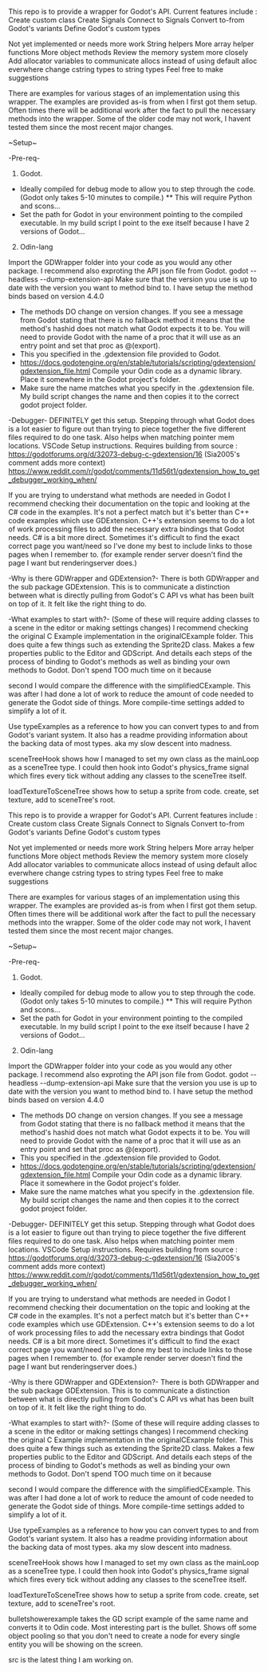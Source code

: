 This repo is to provide a wrapper for Godot's API.
Current features include :
Create custom class
Create Signals
Connect to Signals
Convert to-from Godot's variants
Define Godot's custom types

Not yet implemented or needs more work
String helpers
More array helper functions
More object methods
Review the memory system more closely
Add allocator variables to communicate allocs instead of using default alloc everwhere
change cstring types to string types
Feel free to make suggestions


There are examples for various stages of an implementation using this wrapper. The examples are provided as-is from when I first got them setup. Often times there will be additional work after the fact to pull the necessary methods into the wrapper. Some of the older code may not work, I havent tested them since the most recent major changes.

~Setup~

-Pre-req-
1) Godot.
* Ideally compiled for debug mode to allow you to step through the code. (Godot only takes 5-10 minutes to compile.)
** This will require Python and scons...
* Set the path for Godot in your environment pointing to the compiled executable. In my build script I point to the exe itself because I have 2 versions of Godot...
2) Odin-lang

Import the GDWrapper folder into your code as you would any other package.
I recommend also exproting the API json file from Godot. godot --headless --dump-extension-api
Make sure that the version you use is up to date with the version you want to method bind to. I have setup the method binds based on version 4.4.0
* The methods DO change on version changes. If you see a message from Godot stating that there is no fallback method it means that the method's hashid does not match what Godot expects it to be.
You will need to provide Godot with the name of a proc that it will use as an entry point and set that proc as @(export).
* This you specified in the .gdextension file provided to Godot.
* https://docs.godotengine.org/en/stable/tutorials/scripting/gdextension/gdextension_file.html
Compile your Odin code as a dynamic library. Place it somewhere in the Godot project's folder.
* Make sure the name matches what you specify in the .gdextension file. My build script changes the name and then copies it to the correct godot project folder.

-Debugger-
DEFINITELY get this setup. Stepping through what Godot does is a lot easier to figure out than trying to piece together the five different files required to do one task. Also helps when matching pointer mem locations.
VSCode Setup instructions. Requires building from source : https://godotforums.org/d/32073-debug-c-gdextension/16 (Sia2005's comment adds more context)
https://www.reddit.com/r/godot/comments/11d56t1/gdextension_how_to_get_debugger_working_when/


If you are trying to understand what methods are needed in Godot I recommend checking their documentation on the topic and looking at the C# code in the examples. It's not a perfect match but it's better than C++ code examples which use GDExtension. C++'s extension seems to do a lot of work processing files to add the necessary extra bindings that Godot needs. C# is a bit more direct.
Sometimes it's difficult to find the exact correct page you want/need so I've done my best to include links to those pages when I remember to. (for example render server doesn't find the page I want but renderingserver does.)

-Why is there GDWrapper and GDExtension?-
There is both GDWrapper and the sub package GDExtension. This is to communicate a distinction between what is directly pulling from Godot's C API vs what has been built on top of it. It felt like the right thing to do.

-What examples to start with?-
(Some of these will require adding classes to a scene in the editor or making settings changes)
I recommend checking the original C Example implementation in the originalCExample folder. This does quite a few things such as extending the Sprite2D class. Makes a few properties public to the Editor and GDScript. And details each steps of the process of binding to Godot's methods as well as binding your own methods to Godot. Don't spend TOO much time on it because

second I would compare the difference with the simplifiedCExample. This was after I had done a lot of work to reduce the amount of code needed to generate the Godot side of things. More compile-time settings added to simplify a lot of it.

Use typeExamples as a reference to how you can convert types to and from Godot's variant system. It also has a readme providing information about the backing data of most types. aka my slow descent into madness.

sceneTreeHook shows how I managed to set my own class as the mainLoop as a sceneTree type. I could then hook into Godot's physics_frame signal which fires every tick without adding any classes to the sceneTree itself.

loadTextureToSceneTree shows how to setup a sprite from code. create, set texture, add to sceneTree's root.

This repo is to provide a wrapper for Godot's API.
Current features include :
Create custom class
Create Signals
Connect to Signals
Convert to-from Godot's variants
Define Godot's custom types

Not yet implemented or needs more work
String helpers
More array helper functions
More object methods
Review the memory system more closely
Add allocator variables to communicate allocs instead of using default alloc everwhere
change cstring types to string types
Feel free to make suggestions


There are examples for various stages of an implementation using this wrapper. The examples are provided as-is from when I first got them setup. Often times there will be additional work after the fact to pull the necessary methods into the wrapper. Some of the older code may not work, I havent tested them since the most recent major changes.

~Setup~

-Pre-req-
1) Godot.
* Ideally compiled for debug mode to allow you to step through the code. (Godot only takes 5-10 minutes to compile.)
** This will require Python and scons...
* Set the path for Godot in your environment pointing to the compiled executable. In my build script I point to the exe itself because I have 2 versions of Godot...
2) Odin-lang

Import the GDWrapper folder into your code as you would any other package.
I recommend also exproting the API json file from Godot. godot --headless --dump-extension-api
Make sure that the version you use is up to date with the version you want to method bind to. I have setup the method binds based on version 4.4.0
* The methods DO change on version changes. If you see a message from Godot stating that there is no fallback method it means that the method's hashid does not match what Godot expects it to be.
You will need to provide Godot with the name of a proc that it will use as an entry point and set that proc as @(export).
* This you specified in the .gdextension file provided to Godot.
* https://docs.godotengine.org/en/stable/tutorials/scripting/gdextension/gdextension_file.html
Compile your Odin code as a dynamic library. Place it somewhere in the Godot project's folder.
* Make sure the name matches what you specify in the .gdextension file. My build script changes the name and then copies it to the correct godot project folder.

-Debugger-
DEFINITELY get this setup. Stepping through what Godot does is a lot easier to figure out than trying to piece together the five different files required to do one task. Also helps when matching pointer mem locations.
VSCode Setup instructions. Requires building from source : https://godotforums.org/d/32073-debug-c-gdextension/16 (Sia2005's comment adds more context)
https://www.reddit.com/r/godot/comments/11d56t1/gdextension_how_to_get_debugger_working_when/


If you are trying to understand what methods are needed in Godot I recommend checking their documentation on the topic and looking at the C# code in the examples. It's not a perfect match but it's better than C++ code examples which use GDExtension. C++'s extension seems to do a lot of work processing files to add the necessary extra bindings that Godot needs. C# is a bit more direct.
Sometimes it's difficult to find the exact correct page you want/need so I've done my best to include links to those pages when I remember to. (for example render server doesn't find the page I want but renderingserver does.)

-Why is there GDWrapper and GDExtension?-
There is both GDWrapper and the sub package GDExtension. This is to communicate a distinction between what is directly pulling from Godot's C API vs what has been built on top of it. It felt like the right thing to do.

-What examples to start with?-
(Some of these will require adding classes to a scene in the editor or making settings changes)
I recommend checking the original C Example implementation in the originalCExample folder. This does quite a few things such as extending the Sprite2D class. Makes a few properties public to the Editor and GDScript. And details each steps of the process of binding to Godot's methods as well as binding your own methods to Godot. Don't spend TOO much time on it because

second I would compare the difference with the simplifiedCExample. This was after I had done a lot of work to reduce the amount of code needed to generate the Godot side of things. More compile-time settings added to simplify a lot of it.

Use typeExamples as a reference to how you can convert types to and from Godot's variant system. It also has a readme providing information about the backing data of most types. aka my slow descent into madness.

sceneTreeHook shows how I managed to set my own class as the mainLoop as a sceneTree type. I could then hook into Godot's physics_frame signal which fires every tick without adding any classes to the sceneTree itself.

loadTextureToSceneTree shows how to setup a sprite from code. create, set texture, add to sceneTree's root.

bulletshowerexample takes the GD script example of the same name and converts it to Odin code. Most interesting part is the bullet. Shows off some object pooling so that you don't need to create a node for every single entity you will be showing on the screen.

src is the latest thing I am working on.
